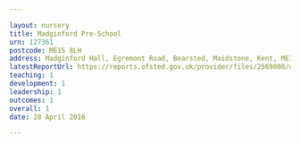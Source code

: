 ```yaml
---

layout: nursery
title: Madginford Pre-School
urn: 127361
postcode: ME15 8LH
address: Madginford Hall, Egremont Road, Bearsted, Maidstone, Kent, ME15 8LH
latestReportUrl: https://reports.ofsted.gov.uk/provider/files/2569808/urn/127361.pdf
teaching: 1
development: 1
leadership: 1
outcomes: 1
overall: 1
date: 28 April 2016

---
```

